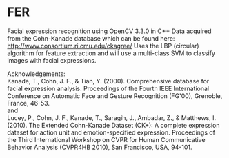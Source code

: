 # FER
Facial expression recognition using OpenCV 3.3.0 in C++
Data acquired from the Cohn-Kanade database which can be found here: http://www.consortium.ri.cmu.edu/ckagree/
Uses the LBP (circular) algorithm for feature extraction and will use a multi-class SVM to classify images with facial expressions.

Acknowledgements:  
Kanade, T., Cohn, J. F., & Tian, Y. (2000). Comprehensive database for facial expression analysis. Proceedings of the Fourth IEEE International Conference on Automatic Face and Gesture Recognition (FG'00), Grenoble, France, 46-53.  
and  
Lucey, P., Cohn, J. F., Kanade, T., Saragih, J., Ambadar, Z., & Matthews, I. (2010). The Extended Cohn-Kanade Dataset (CK+): A complete expression dataset for action unit and emotion-specified expression. Proceedings of the Third International Workshop on CVPR for Human Communicative Behavior Analysis (CVPR4HB 2010), San Francisco, USA, 94-101.
